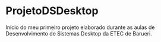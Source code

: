 # ProjetoDSDesktop
Início do meu primeiro projeto elaborado durante as aulas de Desenvolvimento de Sistemas Desktop da ETEC de Barueri.
